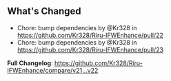## What's Changed
* Chore: bump dependencies by @Kr328 in https://github.com/Kr328/Riru-IFWEnhance/pull/22
* Chore: bump dependencies by @Kr328 in https://github.com/Kr328/Riru-IFWEnhance/pull/23


**Full Changelog**: https://github.com/Kr328/Riru-IFWEnhance/compare/v21...v22
